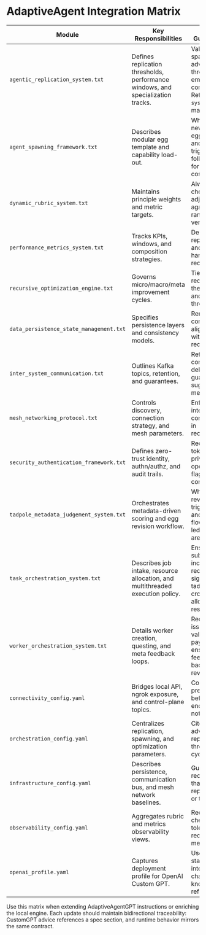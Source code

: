 # AdaptiveAgent Integration Matrix

| Module | Key Responsibilities | CustomGPT Guidance Hooks | Local Engine / API Touchpoints |
| --- | --- | --- | --- |
| `agentic_replication_system.txt` | Defines replication thresholds, performance windows, and specialization tracks. | Validate spawn/retire advice against thresholds before emitting commands. Reference section `system_config` for max agent counts. | `local_engine.engine.AdaptiveAgentEngine.spawn_worker` enforces `max_parallel_workers` and tags workers with the appropriate specialization track. |
| `agent_spawning_framework.txt` | Describes modular egg template and capability load-out. | When suggesting new workers, cite egg capabilities and specialization triggers. Require follow-up checks for resource costs. | Worker metadata inherits `focus_metrics` from specialization tracks; extend payload to include capability overrides when needed. |
| `dynamic_rubric_system.txt` | Maintains principle weights and metric targets. | Always cross-check adjustments against adaptive ranges and log verification tasks. | `local_engine.rubric_profile.RubricProfile` mirrors weights and computes composite scores for `/metrics`. |
| `performance_metrics_system.txt` | Tracks KPIs, windows, and composition strategies. | Demand explicit reporting intervals and outlier handling in recommendations. | Metrics payloads supplied via `status` commands feed composite scoring and event logs. |
| `recursive_optimization_engine.txt` | Governs micro/macro/meta improvement cycles. | Tie optimization requests back to the correct cycle and success thresholds. | `local_engine.optimization_profile.CYCLES` mirrors each phase; the `optimize` command routes through `AdaptiveAgentEngine.trigger_cycle`. |
| `data_persistence_state_management.txt` | Specifies persistence layers and consistency models. | Remind contributors to align state writes with consistency requirements. | `custom_gpt/connectivity_config.yaml` maps status topics to the population schema; future persistence adapters should honor these scopes. |
| `inter_system_communication.txt` | Outlines Kafka topics, retention, and guarantees. | Reference the correct topic and delivery guarantee when suggesting message flows. | Connectivity config anchors control-plane topics to the Kafka cluster; align local engine producers/consumers before deploying. |
| `mesh_networking_protocol.txt` | Controls discovery, connection strategy, and mesh parameters. | Enforce heartbeat intervals and connection limits in recommendations. | Worker metadata includes mesh focus metrics; integrate heartbeat cadence with `heartbeat_interval_ms`. |
| `security_authentication_framework.txt` | Defines zero-trust identity, authn/authz, and audit trails. | Require capability tokens for privileged operations and flag missing controls. | `local_engine.capabilities.CapabilityValidator` enforces HMAC-scoped tokens on `/commands`; extend to integrate with Kafka revocation feeds. |
| `tadpole_metadata_judgement_system.txt` | Orchestrates metadata-driven scoring and egg revision workflow. | When advising on revisions, cite trigger conditions and approval flows; ensure ledger updates are persisted. | `local_engine.metadata_repository.MetadataRepository` and `local_engine.judgement_system.JudgementSystem` aggregate metrics and emit revision plans consumed by the `revise_egg` command. |
| `task_orchestration_system.txt` | Describes job intake, resource allocation, and multithreaded execution policy. | Ensure job submissions include resource requests, reward signals, and tadpole counts; cross-check allocation with resource pools. | `local_engine.resource_manager.ResourcePool` and new job commands (`assign_job`, `job_status`, `list_jobs`) drive execution; Uvicorn ASGI API exposes `/commands` for external clients. |
| `worker_orchestration_system.txt` | Details worker creation, questing, and meta feedback loops. | Require engine-issued directives, validate quest payloads, and ensure meta feedback rolls back into egg revisions. | `local_engine.engine` now tracks worker entities, quest logs, and improvement metrics; worker commands (`assign_worker`, `worker_status`, `list_workers`) manage lifecycle. |
| `connectivity_config.yaml` | Bridges local API, ngrok exposure, and control-plane topics. | Confirm ngrok prerequisites before exposing endpoints and note rate limits. | `local_engine.config_loader` loads this profile; `/healthz` reproduces heartbeat metadata. |
| `orchestration_config.yaml` | Centralizes replication, spawning, and optimization parameters. | Cite this file when advising on replication thresholds or cycle tuning. | Engine initialization records the control-plane profile for command routing. |
| `infrastructure_config.yaml` | Describes persistence, communication bus, and mesh network baselines. | Guard against recommendations that violate replication factors or topic retention. | Integrate with orchestration when extending the engine to persist state or emit Kafka events. |
| `observability_config.yaml` | Aggregates rubric and metrics observability views. | Require coverage checks before tolerating reductions in metric collection. | Composite score reporting should feed into the observability dashboards; `/metrics` output is shaped for this. |
| `openai_profile.yaml` | Captures deployment profile for OpenAI Custom GPT. | Use conversation starters to validate integration changes; keep knowledge bundle refreshed. | Ensure local engine instructions appear in the same knowledge bundle for consistent guidance. |

Use this matrix when extending AdaptiveAgentGPT instructions or enriching the local engine. Each update should maintain bidirectional traceability: CustomGPT advice references a spec section, and runtime behavior mirrors the same contract.
